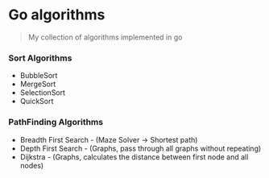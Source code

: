 # Go algorithms
> My collection of algorithms implemented in go

### Sort Algorithms

* BubbleSort
* MergeSort
* SelectionSort
* QuickSort

### PathFinding Algorithms

* Breadth First Search - (Maze Solver -> Shortest path)
* Depth First Search - (Graphs, pass through all graphs without repeating)
* Dijkstra - (Graphs, calculates the distance between first node and all nodes)


